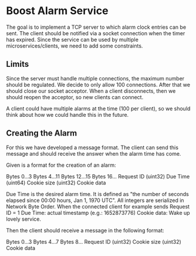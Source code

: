 # Boost Alarm Service
The goal is to implement a TCP server to which alarm clock entries can be sent. 
The client should be notified via a socket connection when the timer has expired. 
Since the service can be used by multiple microservices/clients, we need to add some constraints.

## Limits
Since the server must handle multiple connections, the maximum number should be regulated. We decide to only allow 100 connections. After that we should close our socket acceptor. When a client disconnects, then we should reopen the acceptor, so new clients can connect.

A client could have multiple alarms at the time (100 per client), so we should think about how we could handle this in the future.

## Creating the Alarm
For this we have developed a message format. The client can send this message and should receive the answer when the alarm time has come. 

Given is a format for the creation of an alarm:

Bytes 0...3	            Bytes 4...11    	Bytes 12...15   	    Bytes 16...
Request ID (uint32)	    Due Time (uint64)	Cookie size (uint32)	Cookie data

Due Time is the desired alarm time. It is defined as "the number of seconds elapsed since 00:00 hours, Jan 1, 1970 UTC".
All integers are serialized in Network Byte Order.
When the connected client for example sends Request ID = 1 Due Time: actual timestamp (e.g.: 1652873776) Cookie data: Wake up lovely service.

Then the client should receive a message in the following format:

Bytes 0...3	        Bytes 4...7	            Bytes 8...
Request ID (uint32)	Cookie size (uint32)	Cookie data


